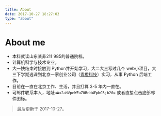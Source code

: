 ```yaml
---
title: About
date: 2017-10-27 18:27:03
type: "about"
---
```

# About me

+ 本科就读山东某非211 985的普通院校。
+ 计算机科学与技术专业。
+ 大一快结束时接触到 Python并开始学习，大二大三写过几个 web小项目，大三下学期逃课到北京一家创业公司（[青橙科技](http://www.qingchengfit.cn)）实习，从事 Python 后端工作。
+ 目前在一直在北京工作、生活，并且打算 3-5 年内一直在。
+ 可邮件联系本人，地址`aWx2aHVpeWFuZ0BnbWFpbC5jb20=` 或者直接点击底部邮件图标。

> 最后更新于 2017-10-27。